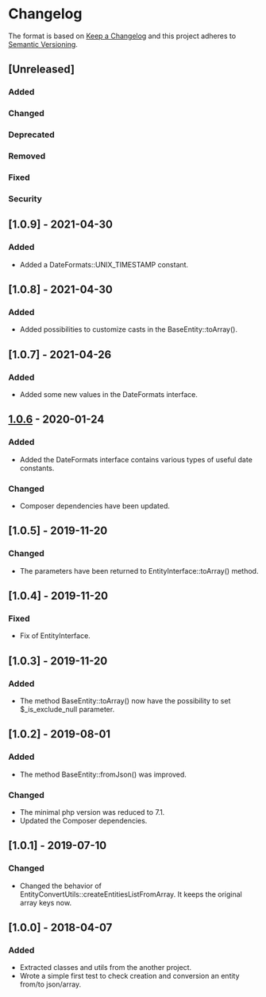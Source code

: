 # Changelog
The format is based on [Keep a Changelog](http://keepachangelog.com/en/1.0.0/)
and this project adheres to [Semantic Versioning](http://semver.org/spec/v2.0.0.html).

## [Unreleased]
### Added
### Changed
### Deprecated
### Removed
### Fixed
### Security

## [1.0.9] - 2021-04-30
### Added
- Added a DateFormats::UNIX_TIMESTAMP constant.

## [1.0.8] - 2021-04-30
### Added
- Added possibilities to customize casts in the BaseEntity::toArray().

## [1.0.7] - 2021-04-26
### Added
- Added some new values in the DateFormats interface.

## [1.0.6] - 2020-01-24
### Added
- Added the DateFormats interface contains various types of useful date constants.
### Changed
- Composer dependencies have been updated.

## [1.0.5] - 2019-11-20
### Changed
- The parameters have been returned to EntityInterface::toArray() method.

## [1.0.4] - 2019-11-20
### Fixed
- Fix of EntityInterface.

## [1.0.3] - 2019-11-20
### Added
- The method BaseEntity::toArray() now have the possibility to set $_is_exclude_null parameter. 

## [1.0.2] - 2019-08-01
### Added
- The method BaseEntity::fromJson() was improved.
### Changed
- The minimal php version was reduced to 7.1.
- Updated the Composer dependencies.

## [1.0.1] - 2019-07-10
### Changed
- Changed the behavior of EntityConvertUtils::createEntitiesListFromArray. It keeps the original array keys now.


## [1.0.0] - 2018-04-07
### Added
- Extracted classes and utils from the another project.
- Wrote a simple first test to check creation and conversion an entity from/to json/array.

[1.0.6]: https://github.com/CaliforniaMountainSnake/php-database-entities/compare/1.0.5...1.0.6
